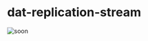 # dat-replication-stream

![soon](http://i2.kym-cdn.com/photos/images/newsfeed/000/117/009/soon.jpg)